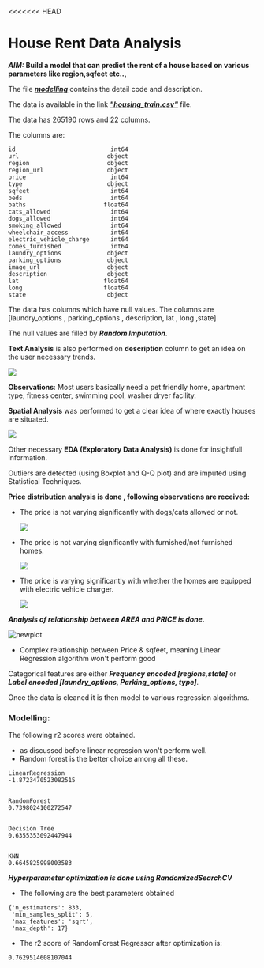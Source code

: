 <<<<<<< HEAD
<h1>House Rent Data Analysis</h1>

***AIM:* Build a model that can predict the rent of a house based on various parameters like region,sqfeet etc..,**



The file ***[modelling](https://drive.google.com/file/d/1cwnobVY24B8wRpac9dakS7s1wyT3SQ35/view?usp=sharing)*** contains the detail code and description.

The data is available in the link ***["housing_train.csv"](https://drive.google.com/file/d/1zSNcBFId3nzbWBJoBfM7dvxDVUKTiGGU/view?usp=sharing)*** file.

The data has 265190 rows and 22 columns.

The columns are: 

```
id                           int64
url                         object
region                      object
region_url                  object
price                        int64
type                        object
sqfeet                       int64
beds                         int64
baths                      float64
cats_allowed                 int64
dogs_allowed                 int64
smoking_allowed              int64
wheelchair_access            int64
electric_vehicle_charge      int64
comes_furnished              int64
laundry_options             object
parking_options             object
image_url                   object
description                 object
lat                        float64
long                       float64
state                       object
```



The data has columns which have null values. The columns are [laundry_options , parking_options , description, lat , long ,state]

The null values are filled by ***Random Imputation***.



**Text Analysis** is also performed on **description** column to get an idea on the user necessary trends.

![](https://github.com/Anusha-raju/House-Rent-Data-Analysis/blob/main/word_cloud.png)

**Observations**: Most users basically need a pet friendly home, apartment type, fitness center, swimming pool, washer dryer facility.





**Spatial Analysis** was performed to get a clear idea of where exactly houses are situated.

![](https://github.com/Anusha-raju/House-Rent-Data-Analysis/blob/main/spatial_analysis.png)

Other necessary **EDA (Exploratory Data Analysis)** is done for insightfull information.





Outliers are detected (using Boxplot and Q-Q plot) and are imputed using Statistical Techniques.



**Price distribution analysis is done , following observations are received:**

- The price is not varying significantly with dogs/cats allowed or not.

  ![](https://github.com/Anusha-raju/House-Rent-Data-Analysis/blob/main/dogs_or_cats_price_distribution.png)

- The price is not varying significantly with furnished/not furnished homes.

  ![](https://github.com/Anusha-raju/House-Rent-Data-Analysis/blob/main/furnished_price_distribution.png)

- The price is varying significantly with whether the homes are equipped with electric vehicle charger.

  ![](https://github.com/Anusha-raju/House-Rent-Data-Analysis/blob/main/price_distribution_electric_vehicle_charge.png)



***Analysis of relationship between AREA and PRICE is done.***

![newplot](https://github.com/Anusha-raju/House-Rent-Data-Analysis/blob/main/newplot.png)

- Complex relationship between Price & sqfeet, meaning Linear Regression algorithm won't perform good



Categorical features are either ***Frequency encoded [regions,state]*** or ***Label encoded [laundry_options, Parking_options, type]***.





Once the data is cleaned it is then model to various regression algorithms.



<h3>Modelling:</h3>

The following r2 scores were obtained.



- as discussed before linear regression won't perform well.
- Random forest is the better choice among all these.

```
LinearRegression
-1.8723470523082515


RandomForest
0.7398024100272547


Decision Tree
0.6355353092447944


KNN
0.6645825998003583
```



***Hyperparameter optimization is done using RandomizedSearchCV***



- The following are the best parameters obtained

```
{'n_estimators': 833,
 'min_samples_split': 5,
 'max_features': 'sqrt',
 'max_depth': 17}
```



- The r2 score of RandomForest Regressor after optimization is:

```
0.7629514608107044

```
